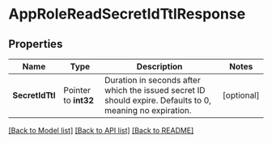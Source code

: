 # AppRoleReadSecretIdTtlResponse


## Properties

Name | Type | Description | Notes
------------ | ------------- | ------------- | -------------
**SecretIdTtl** | Pointer to **int32** | Duration in seconds after which the issued secret ID should expire. Defaults to 0, meaning no expiration. | [optional] 





[[Back to Model list]](../README.md#documentation-for-models) [[Back to API list]](../README.md#documentation-for-api-endpoints) [[Back to README]](../README.md)


